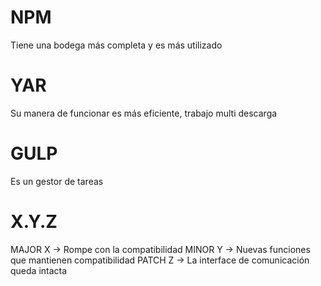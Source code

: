 # NPM
Tiene una bodega más completa y es más utilizado
# YAR
Su manera de funcionar es más eficiente,
trabajo multi descarga

# GULP
Es un gestor de tareas

# X.Y.Z

MAJOR X ->  Rompe con la compatibilidad
MINOR Y -> Nuevas funciones que mantienen compatibilidad
PATCH Z ->  La interface de comunicación queda intacta


